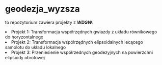 # geodezja_wyzsza

to repozytorium zawiera projekty z <i><b>WDGW</b></i>:
<li>Projekt 1: Transformacja współrzędnych gwiazdy z układu równikowego do horyzontalnego</li>
<li>Projekt 2: Transformacja współrzędnych elipsoidalnych lecącego samolotu do układu lokalnego</li>
<li>Projekt 3: Przeniesienie współrzednych geodezyjnych na powierzchni elipsoidy obrotowej</li>

